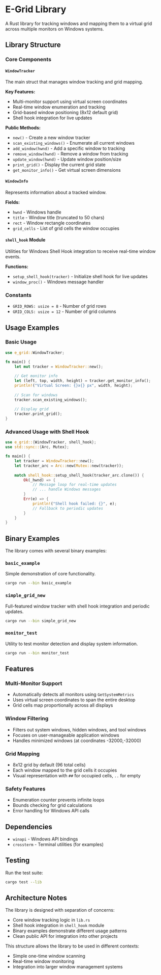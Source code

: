# E-Grid Library

A Rust library for tracking windows and mapping them to a virtual grid across multiple monitors on Windows systems.

## Library Structure

### Core Components

#### `WindowTracker`
The main struct that manages window tracking and grid mapping.

**Key Features:**
- Multi-monitor support using virtual screen coordinates
- Real-time window enumeration and tracking
- Grid-based window positioning (8x12 default grid)
- Shell hook integration for live updates

**Public Methods:**
- `new()` - Create a new window tracker
- `scan_existing_windows()` - Enumerate all current windows
- `add_window(hwnd)` - Add a specific window to tracking
- `remove_window(hwnd)` - Remove a window from tracking
- `update_window(hwnd)` - Update window position/size
- `print_grid()` - Display the current grid state
- `get_monitor_info()` - Get virtual screen dimensions

#### `WindowInfo`
Represents information about a tracked window.

**Fields:**
- `hwnd` - Windows handle
- `title` - Window title (truncated to 50 chars)
- `rect` - Window rectangle coordinates
- `grid_cells` - List of grid cells the window occupies

#### `shell_hook` Module
Utilities for Windows Shell Hook integration to receive real-time window events.

**Functions:**
- `setup_shell_hook(tracker)` - Initialize shell hook for live updates
- `window_proc()` - Windows message handler

### Constants

- `GRID_ROWS: usize = 8` - Number of grid rows
- `GRID_COLS: usize = 12` - Number of grid columns

## Usage Examples

### Basic Usage

```rust
use e_grid::WindowTracker;

fn main() {
    let mut tracker = WindowTracker::new();
    
    // Get monitor info
    let (left, top, width, height) = tracker.get_monitor_info();
    println!("Virtual Screen: {}x{} px", width, height);
    
    // Scan for windows
    tracker.scan_existing_windows();
    
    // Display grid
    tracker.print_grid();
}
```

### Advanced Usage with Shell Hook

```rust
use e_grid::{WindowTracker, shell_hook};
use std::sync::{Arc, Mutex};

fn main() {
    let tracker = WindowTracker::new();
    let tracker_arc = Arc::new(Mutex::new(tracker));
    
    match shell_hook::setup_shell_hook(tracker_arc.clone()) {
        Ok(_hwnd) => {
            // Message loop for real-time updates
            // ... handle Windows messages
        }
        Err(e) => {
            println!("Shell hook failed: {}", e);
            // Fallback to periodic updates
        }
    }
}
```

## Binary Examples

The library comes with several binary examples:

### `basic_example`
Simple demonstration of core functionality.
```bash
cargo run --bin basic_example
```

### `simple_grid_new`
Full-featured window tracker with shell hook integration and periodic updates.
```bash
cargo run --bin simple_grid_new
```

### `monitor_test`
Utility to test monitor detection and display system information.
```bash
cargo run --bin monitor_test
```

## Features

### Multi-Monitor Support
- Automatically detects all monitors using `GetSystemMetrics`
- Uses virtual screen coordinates to span the entire desktop
- Grid cells map proportionally across all displays

### Window Filtering
- Filters out system windows, hidden windows, and tool windows
- Focuses on user-manageable application windows
- Handles minimized windows (at coordinates -32000,-32000)

### Grid Mapping
- 8x12 grid by default (96 total cells)
- Each window mapped to the grid cells it occupies
- Visual representation with `##` for occupied cells, `..` for empty

### Safety Features
- Enumeration counter prevents infinite loops
- Bounds checking for grid calculations
- Error handling for Windows API calls

## Dependencies

- `winapi` - Windows API bindings
- `crossterm` - Terminal utilities (for examples)

## Testing

Run the test suite:
```bash
cargo test --lib
```

## Architecture Notes

The library is designed with separation of concerns:
- Core window tracking logic in `lib.rs`
- Shell hook integration in `shell_hook` module
- Binary examples demonstrate different usage patterns
- Clean public API for integration into other projects

This structure allows the library to be used in different contexts:
- Simple one-time window scanning
- Real-time window monitoring
- Integration into larger window management systems
